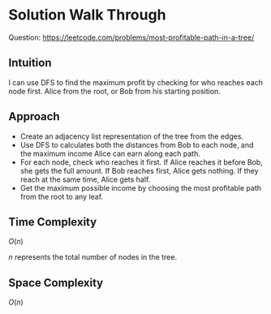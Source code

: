 # Solution Walk Through
Question: https://leetcode.com/problems/most-profitable-path-in-a-tree/

## Intuition
I can use DFS to find the maximum profit by checking for who reaches each node first. Alice from the root, or Bob from his starting position.

## Approach
- Create an adjacency list representation of the tree from the edges.
- Use DFS to calculates both the distances from Bob to each node, and the maximum income Alice can earn along each path.
- For each node, check who reaches it first. If Alice reaches it before Bob, she gets the full amount. If Bob reaches first, Alice gets nothing. If they reach at the same time, Alice gets half.
- Get the maximum possible income by choosing the most profitable path from the root to any leaf.

## Time Complexity
$O(n)$

$n$ represents the total number of nodes in the tree.

## Space Complexity
$O(n)$